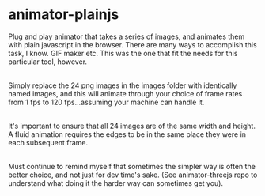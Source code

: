 # animator-plainjs
Plug and play animator that takes a series of images, and animates them with plain javascript in the browser. There are many ways to accomplish this task, I know. GIF maker etc. This was the one that fit the needs for this particular tool, however.<br/><br/>

Simply replace the 24 png images in the images folder with identically named images, and this will animate through your choice of frame rates from 1 fps to 120 fps...assuming your machine can handle it.<br/><br/>

It's important to ensure that all 24 images are of the same width and height. A fluid animation requires the edges to be in the same place they were in each subsequent frame.<br/><br/>

Must continue to remind myself that sometimes the simpler way is often the better choice, and not just for dev time's sake. (See animator-threejs repo to understand what doing it the harder way can sometimes get you).
